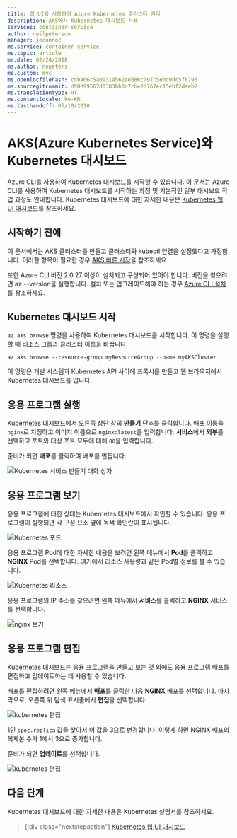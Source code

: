 ```yaml
---
title: 웹 UI를 사용하여 Azure Kubernetes 클러스터 관리
description: AKS에서 Kubernetes 대시보드 사용
services: container-service
author: neilpeterson
manager: jeconnoc
ms.service: container-service
ms.topic: article
ms.date: 02/24/2018
ms.author: nepeters
ms.custom: mvc
ms.openlocfilehash: cdb406c5a0a314562ae886c797c5ebd9dc5f8796
ms.sourcegitcommit: d98d99567d0383bb8d7cbe2d767ec15ebf2daeb2
ms.translationtype: HT
ms.contentlocale: ko-KR
ms.lasthandoff: 05/10/2018
---
```

# <a name="kubernetes-dashboard-with-azure-kubernetes-service-aks"></a>AKS(Azure Kubernetes Service)와 Kubernetes 대시보드

Azure CLI를 사용하여 Kubernetes 대시보드를 시작할 수 있습니다. 이 문서는 Azure CLI를 사용하여 Kubernetes 대시보드를 시작하는 과정 및 기본적인 일부 대시보드 작업 과정도 안내합니다. Kubernetes 대시보드에 대한 자세한 내용은 [Kubernetes 웹 UI 대시보드][kubernetes-dashboard]를 참조하세요.

## <a name="before-you-begin"></a>시작하기 전에

이 문서에서는 AKS 클러스터를 만들고 클러스터와 kubectl 연결을 설정했다고 가정합니다. 이러한 항목이 필요한 경우 [AKS 빠른 시작][aks-quickstart]을 참조하세요.

또한 Azure CLI 버전 2.0.27 이상이 설치되고 구성되어 있어야 합니다. 버전을 찾으려면 az --version을 실행합니다. 설치 또는 업그레이드해야 하는 경우 [Azure CLI 설치][install-azure-cli]를 참조하세요.

## <a name="start-kubernetes-dashboard"></a>Kubernetes 대시보드 시작

`az aks browse` 명령을 사용하여 Kubernetes 대시보드를 시작합니다. 이 명령을 실행할 때 리소스 그룹과 클러스터 이름을 바꿉니다.

```azurecli
az aks browse --resource-group myResourceGroup --name myAKSCluster
```

이 명령은 개발 시스템과 Kubernetes API 사이에 프록시를 만들고 웹 브라우저에서 Kubernetes 대시보드를 엽니다.

## <a name="run-an-application"></a>응용 프로그램 실행

Kubernetes 대시보드에서 오른쪽 상단 창의 **만들기** 단추를 클릭합니다. 배포 이름을 `nginx`로 지정하고 이미지 이름으로 `nginx:latest`를 입력합니다. **서비스**에서 **외부**를 선택하고 포트와 대상 포트 모두에 대해 `80`을 입력합니다.

준비가 되면 **배포**를 클릭하여 배포를 만듭니다.

![Kubernetes 서비스 만들기 대화 상자](./media/container-service-kubernetes-ui/create-deployment.png)

## <a name="view-the-application"></a>응용 프로그램 보기

응용 프로그램에 대한 상태는 Kubernetes 대시보드에서 확인할 수 있습니다. 응용 프로그램이 실행되면 각 구성 요소 옆에 녹색 확인란이 표시됩니다.

![Kubernetes 포드](./media/container-service-kubernetes-ui/complete-deployment.png)

응용 프로그램 Pod에 대한 자세한 내용을 보려면 왼쪽 메뉴에서 **Pod**를 클릭하고 **NGINX** Pod를 선택합니다. 여기에서 리소스 사용량과 같은 Pod별 정보를 볼 수 있습니다.

![Kubernetes 리소스](./media/container-service-kubernetes-ui/running-pods.png)

응용 프로그램의 IP 주소를 찾으려면 왼쪽 메뉴에서 **서비스**를 클릭하고 **NGINX** 서비스를 선택합니다.

![nginx 보기](./media/container-service-kubernetes-ui/nginx-service.png)

## <a name="edit-the-application"></a>응용 프로그램 편집

Kubernetes 대시보드는 응용 프로그램을 만들고 보는 것 외에도 응용 프로그램 배포를 편집하고 업데이트하는 데 사용할 수 있습니다.

배포를 편집하려면 왼쪽 메뉴에서 **배포**를 클릭한 다음 **NGINX** 배포를 선택합니다. 마지막으로, 오른쪽 위 탐색 표시줄에서 **편집**을 선택합니다.

![kubernetes 편집](./media/container-service-kubernetes-ui/view-deployment.png)

1인 `spec.replica` 값을 찾아서 이 값을 3으로 변경합니다. 이렇게 하면 NGINX 배포의 복제본 수가 1에서 3으로 증가합니다.

준비가 되면 **업데이트**를 선택합니다.

![kubernetes 편집](./media/container-service-kubernetes-ui/edit-deployment.png)

## <a name="next-steps"></a>다음 단계

Kubernetes 대시보드에 대한 자세한 내용은 Kubernetes 설명서를 참조하세요.

> [!div class="nextstepaction"]
> [Kubernetes 웹 UI 대시보드][kubernetes-dashboard]

<!-- LINKS - external -->
[kubernetes-dashboard]: https://kubernetes.io/docs/tasks/access-application-cluster/web-ui-dashboard/

<!-- LINKS - internal -->
[aks-quickstart]: ./kubernetes-walkthrough.md
[install-azure-cli]: /cli/azure/install-azure-cli